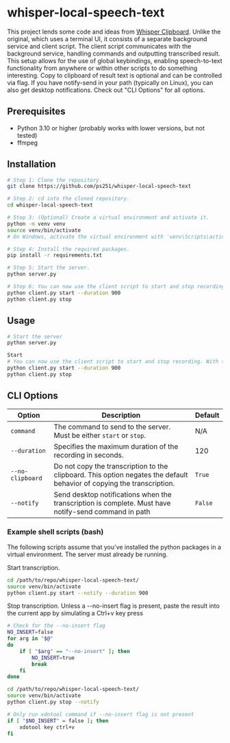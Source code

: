 # whisper-local-speech-text

This project lends some code and ideas from [Whisper Clipboard](https://openai.com/research/whisper). Unlike the original, which uses a terminal UI, it consists of a separate background service and client script. The client script communicates with the background service, handling commands and outputting transcribed result. This setup allows for the use of global keybindings, enabling speech-to-text functionality from anywhere or within other scripts to do something interesting. 
Copy to clipboard of result text is optional and can be controlled via flag. If you have notify-send in your path (typically on Linux), you can also get desktop notifications. Check out "CLI Options" for all options.

## Prerequisites
* Python 3.10 or higher (probably works with lower versions, but not tested)
* ffmpeg


## Installation

```bash
# Step 1: Clone the repository.
git clone https://github.com/ps251/whisper-local-speech-text

# Step 2: cd into the cloned repository.
cd whisper-local-speech-text

# Step 3: (Optional) Create a virtual environment and activate it.
python -m venv venv
source venv/bin/activate
# On Windows, activate the virtual environment with 'venv\Scripts\activate'

# Step 4: Install the required packages.
pip install -r requirements.txt

# Step 5: Start the server.
python server.py

# Step 6: You can now use the client script to start and stop recording. With the stop command you will also get the result text to stdout 
python client.py start --duration 900
python client.py stop

```

## Usage


```bash
# Start the server
python server.py

Start 
# You can now use the client script to start and stop recording. With the stop command you will also get the result text to stdout
python client.py start --duration 900
python client.py stop
```

## CLI Options


| **Option**             | **Description**                                    | **Default** |
|------------------------|----------------------------------------------------|-------------|
| `command`              | The command to send to the server. Must be either `start` or `stop`. | N/A         |
| `--duration`           | Specifies the maximum duration of the recording in seconds. | 120         |
| `--no-clipboard`       | Do not copy the transcription to the clipboard. This option negates the default behavior of copying the transcription. | `True`      |
| `--notify`             | Send desktop notifications when the transcription is complete. Must have notify-send command in path | `False`     |


### Example shell scripts (bash)

The following scripts assume that you've installed the python packages in a virtual environment. The server must already be running.

Start transcription.
```bash
cd /path/to/repo/whisper-local-speech-text/
source venv/bin/activate
python client.py start --notify --duration 900
```

Stop transcription. Unless a --no-insert flag is present, paste the result into the current app by simulating a Ctrl+v key press
```bash
# Check for the --no-insert flag
NO_INSERT=false
for arg in "$@"
do
    if [ "$arg" == "--no-insert" ]; then
        NO_INSERT=true
        break
    fi
done

cd /path/to/repo/whisper-local-speech-text/
source venv/bin/activate
python client.py stop --notify

# Only run xdotool command if --no-insert flag is not present
if [ "$NO_INSERT" = false ]; then
    xdotool key ctrl+v
fi

```
